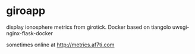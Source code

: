 # giroapp
display ionosphere metrics from girotick. Docker based on tiangolo uwsgi-nginx-flask-docker

sometimes online at http://metrics.af7ti.com
